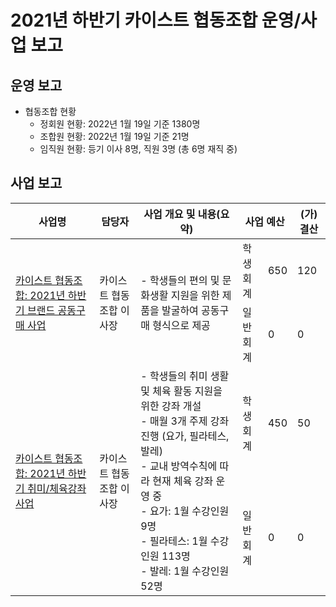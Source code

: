 2021년 하반기 카이스트 협동조합 운영/사업 보고
===

## 운영 보고
- 협동조합 현황
  - 정회원 현황: 2022년 1월 19일 기준 1380명
  - 조합원 현황: 2022년 1월 19일 기준 21명
  - 임직원 현황: 등기 이사 8명, 직원 3명 (총 6명 재직 중)

## 사업 보고
<table>
<thead>
  <tr>
    <th>사업명</th>
    <th>담당자</th>
    <th>사업 개요 및 내용(요약)</th>
    <th colspan="2">사업 예산</th>
    <th>(가)결산</th>
  </tr>
</thead>
<tbody>
  <tr>
    <td rowspan="2"><a href="카이스트-협동조합-2021년-하반기-브랜드-공동구매-사업보고서.md">카이스트 협동조합: 2021년 하반기 브랜드 공동구매 사업</a></td>
    <td rowspan="2">카이스트 협동조합 이사장</td>
    <td rowspan="2">- 학생들의 편의 및 문화생활 지원을 위한 제품을 발굴하여 공동구매 형식으로 제공</td>
    <td>학생회계</td>
    <td>650</td>
    <td>120</td>
  </tr>
  
  <tr>
    <td>일반회계</td>
    <td>0</td>
    <td>0</td>
  </tr>

  <tr>
    <td rowspan="2"><a href="카이스트-협동조합-2021년-하반기-취미-체육강좌-사업.md">카이스트 협동조합: 2021년 하반기 취미/체육강좌 사업</a></td>
    <td rowspan="2">카이스트 협동조합 이사장</td>
    <td rowspan="2">- 학생들의 취미 생활 및 체육 활동 지원을 위한 강좌 개설<br>- 매월 3개 주제 강좌 진행 (요가, 필라테스, 발레)<br>- 교내 방역수칙에 따라 현재 체육 강좌 운영 중<br>- 요가: 1월 수강인원 9명<br>- 필라테스: 1월 수강인원 113명<br>- 발레: 1월 수강인원 52명</td>
    <td>학생회계</td>
    <td>450</td>
    <td>50</td>
  </tr>
  
  <tr>
    <td>일반회계</td>
    <td>0</td>
    <td>0</td>
  </tr>
 
</tbody>
</table>
